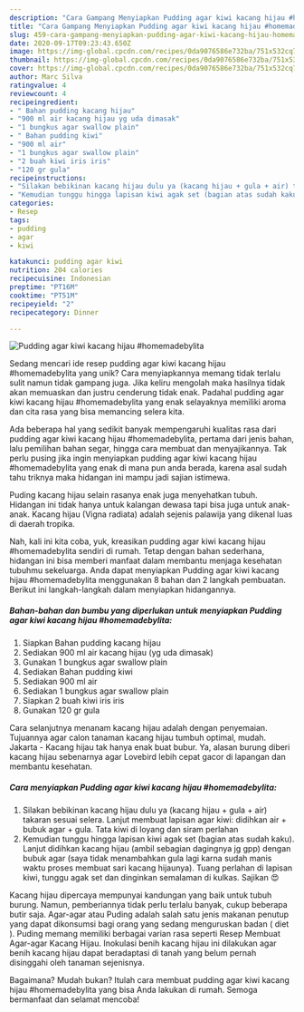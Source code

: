 ```yaml
---
description: "Cara Gampang Menyiapkan Pudding agar kiwi kacang hijau #homemadebylita yang Enak"
title: "Cara Gampang Menyiapkan Pudding agar kiwi kacang hijau #homemadebylita yang Enak"
slug: 459-cara-gampang-menyiapkan-pudding-agar-kiwi-kacang-hijau-homemadebylita-yang-enak
date: 2020-09-17T09:23:43.650Z
image: https://img-global.cpcdn.com/recipes/0da9076586e732ba/751x532cq70/pudding-agar-kiwi-kacang-hijau-homemadebylita-foto-resep-utama.jpg
thumbnail: https://img-global.cpcdn.com/recipes/0da9076586e732ba/751x532cq70/pudding-agar-kiwi-kacang-hijau-homemadebylita-foto-resep-utama.jpg
cover: https://img-global.cpcdn.com/recipes/0da9076586e732ba/751x532cq70/pudding-agar-kiwi-kacang-hijau-homemadebylita-foto-resep-utama.jpg
author: Marc Silva
ratingvalue: 4
reviewcount: 4
recipeingredient:
- " Bahan pudding kacang hijau"
- "900 ml air kacang hijau yg uda dimasak"
- "1 bungkus agar swallow plain"
- " Bahan pudding kiwi"
- "900 ml air"
- "1 bungkus agar swallow plain"
- "2 buah kiwi iris iris"
- "120 gr gula"
recipeinstructions:
- "Silakan bebikinan kacang hijau dulu ya (kacang hijau + gula + air) takaran sesuai selera. Lanjut membuat lapisan agar kiwi: didihkan air + bubuk agar + gula. Tata kiwi di loyang dan siram perlahan"
- "Kemudian tunggu hingga lapisan kiwi agak set (bagian atas sudah kaku). Lanjut didihkan kacang hijau (ambil sebagian dagingnya jg gpp) dengan bubuk agar (saya tidak menambahkan gula lagi karna sudah manis waktu proses membuat sari kacang hijaunya). Tuang perlahan di lapisan kiwi, tunggu agak set dan dinginkan semalaman di kulkas. Sajikan 😍"
categories:
- Resep
tags:
- pudding
- agar
- kiwi

katakunci: pudding agar kiwi 
nutrition: 204 calories
recipecuisine: Indonesian
preptime: "PT16M"
cooktime: "PT51M"
recipeyield: "2"
recipecategory: Dinner

---
```



![Pudding agar kiwi kacang hijau #homemadebylita](https://img-global.cpcdn.com/recipes/0da9076586e732ba/751x532cq70/pudding-agar-kiwi-kacang-hijau-homemadebylita-foto-resep-utama.jpg)

Sedang mencari ide resep pudding agar kiwi kacang hijau #homemadebylita yang unik? Cara menyiapkannya memang tidak terlalu sulit namun tidak gampang juga. Jika keliru mengolah maka hasilnya tidak akan memuaskan dan justru cenderung tidak enak. Padahal pudding agar kiwi kacang hijau #homemadebylita yang enak selayaknya memiliki aroma dan cita rasa yang bisa memancing selera kita.

Ada beberapa hal yang sedikit banyak mempengaruhi kualitas rasa dari pudding agar kiwi kacang hijau #homemadebylita, pertama dari jenis bahan, lalu pemilihan bahan segar, hingga cara membuat dan menyajikannya. Tak perlu pusing jika ingin menyiapkan pudding agar kiwi kacang hijau #homemadebylita yang enak di mana pun anda berada, karena asal sudah tahu triknya maka hidangan ini mampu jadi sajian istimewa.

Puding kacang hijau selain rasanya enak juga menyehatkan tubuh. Hidangan ini tidak hanya untuk kalangan dewasa tapi bisa juga untuk anak-anak. Kacang hijau (Vigna radiata) adalah sejenis palawija yang dikenal luas di daerah tropika.


Nah, kali ini kita coba, yuk, kreasikan pudding agar kiwi kacang hijau #homemadebylita sendiri di rumah. Tetap dengan bahan sederhana, hidangan ini bisa memberi manfaat dalam membantu menjaga kesehatan tubuhmu sekeluarga. Anda dapat menyiapkan Pudding agar kiwi kacang hijau #homemadebylita menggunakan 8 bahan dan 2 langkah pembuatan. Berikut ini langkah-langkah dalam menyiapkan hidangannya.

<!--inarticleads1-->

##### Bahan-bahan dan bumbu yang diperlukan untuk menyiapkan Pudding agar kiwi kacang hijau #homemadebylita:

1. Siapkan  Bahan pudding kacang hijau
1. Sediakan 900 ml air kacang hijau (yg uda dimasak)
1. Gunakan 1 bungkus agar swallow plain
1. Sediakan  Bahan pudding kiwi
1. Sediakan 900 ml air
1. Sediakan 1 bungkus agar swallow plain
1. Siapkan 2 buah kiwi iris iris
1. Gunakan 120 gr gula


Cara selanjutnya menanam kacang hijau adalah dengan penyemaian. Tujuannya agar calon tanaman kacang hijau tumbuh optimal, mudah. Jakarta - Kacang hijau tak hanya enak buat bubur. Ya, alasan burung diberi kacang hijau sebenarnya agar Lovebird lebih cepat gacor di lapangan dan membantu kesehatan. 

<!--inarticleads2-->

##### Cara menyiapkan Pudding agar kiwi kacang hijau #homemadebylita:

1. Silakan bebikinan kacang hijau dulu ya (kacang hijau + gula + air) takaran sesuai selera. Lanjut membuat lapisan agar kiwi: didihkan air + bubuk agar + gula. Tata kiwi di loyang dan siram perlahan
1. Kemudian tunggu hingga lapisan kiwi agak set (bagian atas sudah kaku). Lanjut didihkan kacang hijau (ambil sebagian dagingnya jg gpp) dengan bubuk agar (saya tidak menambahkan gula lagi karna sudah manis waktu proses membuat sari kacang hijaunya). Tuang perlahan di lapisan kiwi, tunggu agak set dan dinginkan semalaman di kulkas. Sajikan 😍


Kacang hijau dipercaya mempunyai kandungan yang baik untuk tubuh burung. Namun, pemberiannya tidak perlu terlalu banyak, cukup beberapa butir saja. Agar-agar atau Puding adalah salah satu jenis makanan penutup yang dapat dikonsumsi bagi orang yang sedang menguruskan badan ( diet ). Puding memang memiliki berbagai varian rasa seperti Resep Membuat Agar-agar Kacang Hijau. Inokulasi benih kacang hijau ini dilakukan agar benih kacang hijau dapat beradaptasi di tanah yang belum pernah disinggahi oleh tanaman sejenisnya. 

Bagaimana? Mudah bukan? Itulah cara membuat pudding agar kiwi kacang hijau #homemadebylita yang bisa Anda lakukan di rumah. Semoga bermanfaat dan selamat mencoba!
